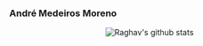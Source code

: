 ### André Medeiros Moreno


<p align="center" >
<img alt="Raghav's github stats" src="https://github-readme-stats.vercel.app/api?username=andremmoreno-byte&show_icons=true&theme=merko"  > </p>

<!--
**andremmoreno/andremmoreno** is a ✨ _special_ ✨ repository because its `README.md` (this file) appears on your GitHub profile.

Here are some ideas to get you started:

- 🔭 I’m currently working on ...
- 🌱 I’m currently learning ...
- 👯 I’m looking to collaborate on ...
- 🤔 I’m looking for help with ...
- 💬 Ask me about ...
- 📫 How to reach me: ...
- 😄 Pronouns: ...
- ⚡ Fun fact: ...
-->

